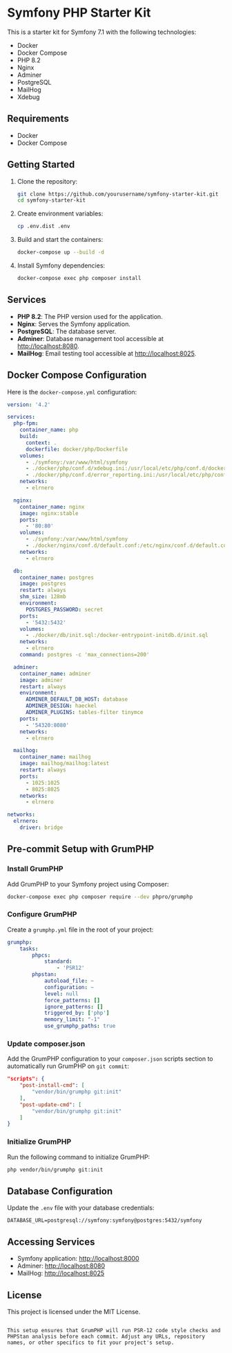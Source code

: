 # Symfony PHP Starter Kit

This is a starter kit for Symfony 7.1 with the following technologies:

- Docker
- Docker Compose
- PHP 8.2
- Nginx
- Adminer
- PostgreSQL
- MailHog
- Xdebug

## Requirements

- Docker
- Docker Compose

## Getting Started

1. Clone the repository:

   ```sh
   git clone https://github.com/yourusername/symfony-starter-kit.git
   cd symfony-starter-kit
   ```

2. Create environment variables:

   ```sh
   cp .env.dist .env
   ```

3. Build and start the containers:

   ```sh
   docker-compose up --build -d
   ```

4. Install Symfony dependencies:

   ```sh
   docker-compose exec php composer install
   ```

## Services

- **PHP 8.2**: The PHP version used for the application.
- **Nginx**: Serves the Symfony application.
- **PostgreSQL**: The database server.
- **Adminer**: Database management tool accessible at [http://localhost:8080](http://localhost:8080).
- **MailHog**: Email testing tool accessible at [http://localhost:8025](http://localhost:8025).

## Docker Compose Configuration

Here is the `docker-compose.yml` configuration:

```yaml
version: '4.2'

services:
  php-fpm:
    container_name: php
    build:
      context: .
      dockerfile: docker/php/Dockerfile
    volumes:
      - ./symfony:/var/www/html/symfony
      - ./docker/php/conf.d/xdebug.ini:/usr/local/etc/php/conf.d/docker-php-ext-xdebug.ini
      - ./docker/php/conf.d/error_reporting.ini:/usr/local/etc/php/conf.d/error_reporting.ini
    networks:
      - elrnero

  nginx:
    container_name: nginx
    image: nginx:stable
    ports:
      - '80:80'
    volumes:
      - ./symfony:/var/www/html/symfony
      - ./docker/nginx/conf.d/default.conf:/etc/nginx/conf.d/default.conf
    networks:
      - elrnero

  db:
    container_name: postgres
    image: postgres
    restart: always
    shm_size: 128mb
    environment:
      POSTGRES_PASSWORD: secret
    ports:
      - '5432:5432'
    volumes:
      - ./docker/db/init.sql:/docker-entrypoint-initdb.d/init.sql
    networks:
      - elrnero
    command: postgres -c 'max_connections=200'

  adminer:
    container_name: adminer
    image: adminer
    restart: always
    environment:
      ADMINER_DEFAULT_DB_HOST: database
      ADMINER_DESIGN: haeckel
      ADMINER_PLUGINS: tables-filter tinymce
    ports:
      - '54320:8080'
    networks:
      - elrnero

  mailhog:
    container_name: mailhog
    image: mailhog/mailhog:latest
    restart: always
    ports:
      - 1025:1025
      - 8025:8025
    networks:
      - elrnero

networks:
  elrnero:
    driver: bridge
```

## Pre-commit Setup with GrumPHP

### Install GrumPHP

Add GrumPHP to your Symfony project using Composer:

```sh
docker-compose exec php composer require --dev phpro/grumphp
```

### Configure GrumPHP

Create a `grumphp.yml` file in the root of your project:

```yaml
grumphp:
    tasks:
        phpcs:
            standard:
                - 'PSR12'
        phpstan:
            autoload_file: ~
            configuration: ~
            level: null
            force_patterns: []
            ignore_patterns: []
            triggered_by: ['php']
            memory_limit: "-1"
            use_grumphp_paths: true
```

### Update composer.json

Add the GrumPHP configuration to your `composer.json` scripts section to automatically run GrumPHP on `git commit`:

```json
"scripts": {
    "post-install-cmd": [
        "vendor/bin/grumphp git:init"
    ],
    "post-update-cmd": [
        "vendor/bin/grumphp git:init"
    ]
}
```

### Initialize GrumPHP

Run the following command to initialize GrumPHP:

```sh
php vendor/bin/grumphp git:init
```

## Database Configuration

Update the `.env` file with your database credentials:

```
DATABASE_URL=postgresql://symfony:symfony@postgres:5432/symfony
```

## Accessing Services

- Symfony application: [http://localhost:8000](http://localhost:8000)
- Adminer: [http://localhost:8080](http://localhost:8080)
- MailHog: [http://localhost:8025](http://localhost:8025)

## License

This project is licensed under the MIT License.
```

This setup ensures that GrumPHP will run PSR-12 code style checks and PHPStan analysis before each commit. Adjust any URLs, repository names, or other specifics to fit your project's setup.
